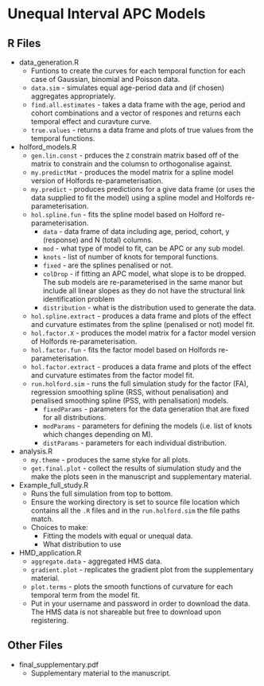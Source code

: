 # Unequal Interval APC Models
 
## R Files

- data_generation.R
  - Funtions to create the curves for each temporal function for each case of Gaussian, binomial and Poisson data.
  - `data.sim` - simulates equal age-period data and (if chosen) aggregates appropriately.
  -  `find.all.estimates` - takes a data frame with the age, period and cohort combinations and a vector of respones and returns each temporal effect and curavture curve.
  -  `true.values` - returns a data frame and plots of true values from the temporal functions.
- holford_models.R
  - `gen.lin.const` - prduces the `Z` constrain matrix based off of the matrix to constrain and the columsn to orthogonalise against.
  - `my.predictMat` - produces the model matrix for a spline model version of Holfords re-parameterisation.
  - `my.predict` - produces predictions for a give data frame (or uses the data supplied to fit the model) using a spline model and Holfords re-parameterisation.
  - `hol.spline.fun` - fits the spline model based on Holford re-parameterisation.
    - `data` - data frame of data including age, period, cohort, y (response) and N (total) columns.
    - `mod`  - what type of model to fit, can be APC or any sub model.
    - `knots` - list of number of knots for temporal functions.
    - `fixed` - are the splines penalised or not.
    - `colDrop` - if fitting an APC model, what slope is to be dropped. The sub models are re-parameterised in the same manor but include all linear slopes as they do not have the structural link identification problem
    - `distribution` - what is the distribution used to generate the data.
  - `hol.spline.extract` - produces a data frame and plots of the effect and curvature estimates from the spline (penalised or not) model fit.
  - `hol.factor.X` - produces the model matrix for a factor model version of Holfords re-parameterisation.
  - `hol.factor.fun` - fits the factor model based on Holfords re-parameterisation.
  - `hol.factor.extract` - produces a data frame and plots of the effect and curvature estimates from the factor model fit.
  - `run.holford.sim` - runs the full simulation study for the factor (FA), regression smoothing spline (RSS, without penalisation) and penalised smoothing spline (PSS, with penalisation) models. 
    -  `fixedParams` - parameters for the data generation that are fixed for all distributions.
    -  `modParams` - parameters for defining the models (i.e. list of knots which changes depending on M).
    -  `distParams` - parameters for each individual distribution.
- analysis.R
  - `my.theme` - produces the same styke for all plots.
  - `get.final.plot` - collect the results of siumulation study and the make the plots seen in the manuscript and supplementary material.  
- Example_full_study.R
  - Runs the full simulation from top to bottom.
  - Ensure the working directory is set to source file location which contains all the `.R` files and in the `run.holford.sim` the file paths match.
  - Choices to make:
    - Fitting the models with equal or unequal data.
    - What distribution to use  
- HMD_application.R
  - `aggregate.data` - aggregated HMS data.
  - `gradient.plot` - replicates the gradient plot from the supplementary material.
  - `plot.terms` - plots the smooth functions of curvature for each temporal term from the model fit.
  - Put in your username and password in order to download the data. The HMS data is not shareable but free to download upon registering.  

## Other Files

- final_supplementary.pdf
  - Supplementary material to the manuscript.
